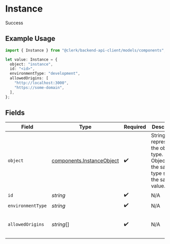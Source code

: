 # Instance

Success

## Example Usage

```typescript
import { Instance } from "@clerk/backend-api-client/models/components";

let value: Instance = {
  object: "instance",
  id: "<id>",
  environmentType: "development",
  allowedOrigins: [
    "http://localhost:3000",
    "https://some-domain",
  ],
};
```

## Fields

| Field                                                                                 | Type                                                                                  | Required                                                                              | Description                                                                           | Example                                                                               |
| ------------------------------------------------------------------------------------- | ------------------------------------------------------------------------------------- | ------------------------------------------------------------------------------------- | ------------------------------------------------------------------------------------- | ------------------------------------------------------------------------------------- |
| `object`                                                                              | [components.InstanceObject](../../models/components/instanceobject.md)                | :heavy_check_mark:                                                                    | String representing the object's type. Objects of the same type share the same value. |                                                                                       |
| `id`                                                                                  | *string*                                                                              | :heavy_check_mark:                                                                    | N/A                                                                                   |                                                                                       |
| `environmentType`                                                                     | *string*                                                                              | :heavy_check_mark:                                                                    | N/A                                                                                   | development                                                                           |
| `allowedOrigins`                                                                      | *string*[]                                                                            | :heavy_check_mark:                                                                    | N/A                                                                                   | [<br/>"http://localhost:3000",<br/>"https://some-domain"<br/>]                        |
